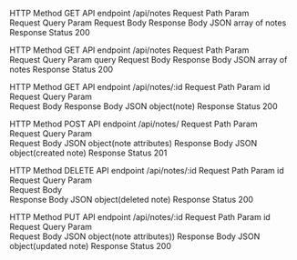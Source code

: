 HTTP Method           GET
API endpoint          /api/notes
Request Path Param    
Request Query Param
Request Body
Response Body         JSON array of notes
Response Status       200


HTTP Method           GET
API endpoint          /api/notes
Request Path Param    
Request Query Param   query
Request Body
Response Body         JSON array of notes
Response Status       200


HTTP Method           GET
API endpoint          /api/notes/:id
Request Path Param    id
Request Query Param   
Request Body
Response Body         JSON object(note)
Response Status       200


HTTP Method           POST
API endpoint          /api/notes/
Request Path Param    
Request Query Param   
Request Body          JSON object(note attributes)
Response Body         JSON object(created note)
Response Status       201



HTTP Method           DELETE
API endpoint          /api/notes/:id
Request Path Param    id
Request Query Param   
Request Body          
Response Body         JSON object(deleted note)
Response Status       200


HTTP Method           PUT
API endpoint          /api/notes/:id
Request Path Param    id
Request Query Param   
Request Body          JSON object(note attributes))
Response Body         JSON object(updated note)
Response Status       200